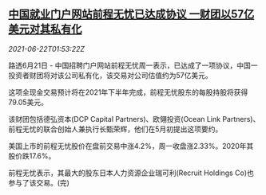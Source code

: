 <!--1624327262000-->
[中国就业门户网站前程无忧已达成协议 一财团以57亿美元对其私有化](https://cn.reuters.com/article/china-51job-privatization-0622-idCNKCS2DY05C)
------

<div><i>2021-06-22T01:53:22Z</i></div><p>路透6月21日 - 中国招聘门户网站前程无忧周一表示，已达成了一项协议，中国一投资者财团将对该公司私有化，该交易对公司估值约为57亿美元。</p><p>这项全现金交易预计将在2021年下半年完成，前程无忧股东的每股持股将获得79.05美元。</p><p>该财团包括德弘资本(DCP Capital Partners)、欧翎投资(Ocean Link Partners)、前程无忧的联合创始人兼执行长甄荣辉，他们在5月初提出这项要约。</p><p>美国上市的前程无忧股价在盘前交易中涨4.2%，周一收盘涨2.33%。2020年其股价跌17.6%。</p><p>前程无忧表示，其最大的股东日本人力资源企业瑞可利(Recruit Holdings Co)也参与了该交易。(完)</p>

